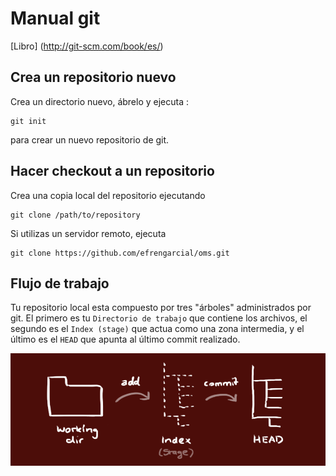 # Manual git

[Libro] (http://git-scm.com/book/es/)

## Crea un repositorio nuevo

Crea un directorio nuevo, ábrelo y ejecuta :

	git init

para crear un nuevo repositorio de git.

## Hacer checkout a un repositorio

Crea una copia local del repositorio ejecutando

	git clone /path/to/repository
	
Si utilizas un servidor remoto, ejecuta

	git clone https://github.com/efrengarcial/oms.git

## Flujo de trabajo

Tu repositorio local esta compuesto por tres "árboles" administrados por git.
El primero es tu `Directorio de trabajo` que contiene los archivos, 
el segundo es el `Index (stage)` que actua como una zona intermedia, 
y el último es el `HEAD` que apunta al último commit realizado.

![](https://github.com/efrengarcial/oms/blob/master/git/trees.png)

